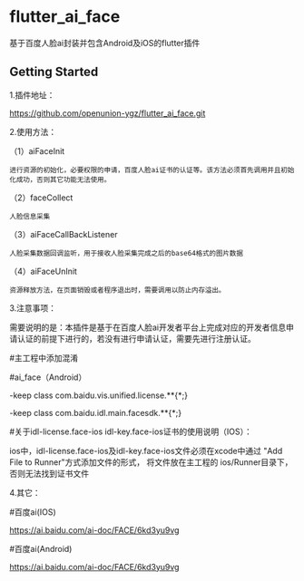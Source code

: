 # flutter_ai_face

基于百度人脸ai封装并包含Android及iOS的flutter插件

## Getting Started

1.插件地址：

https://github.com/openunion-ygz/flutter_ai_face.git

2.使用方法：


（1）aiFaceInit

    进行资源的初始化，必要权限的申请，百度人脸ai证书的认证等。该方法必须首先调用并且初始化成功，否则其它功能无法使用。

（2）faceCollect

    人脸信息采集

（3）aiFaceCallBackListener

    人脸采集数据回调监听，用于接收人脸采集完成之后的base64格式的图片数据

（4）aiFaceUnInit

    资源释放方法，在页面销毁或者程序退出时，需要调用以防止内存溢出。

3.注意事项：

需要说明的是：本插件是基于在百度人脸ai开发者平台上完成对应的开发者信息申请认证的前提下进行的，若没有进行申请认证，需要先进行注册认证。

#主工程中添加混淆

#ai_face（Android）

-keep class com.baidu.vis.unified.license.**{*;}

-keep class com.baidu.idl.main.facesdk.**{*;}

#关于idl-license.face-ios idl-key.face-ios证书的使用说明（IOS）：

ios中，idl-license.face-ios及idl-key.face-ios文件必须在xcode中通过 "Add File to Runner"方式添加文件的形式，
将文件放在主工程的 ios/Runner目录下，否则无法找到证书文件


4.其它：

#百度ai(IOS)

https://ai.baidu.com/ai-doc/FACE/6kd3yu9vg


#百度ai(Android)

https://ai.baidu.com/ai-doc/FACE/6kd3yu9vg

